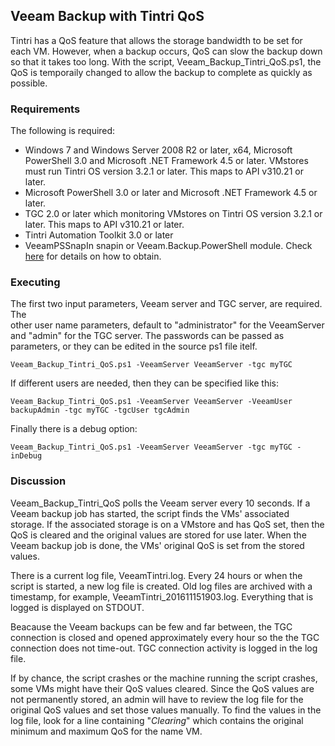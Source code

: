 ## Veeam Backup with Tintri QoS

Tintri has a QoS feature that allows the storage bandwidth to be set for each VM.  However,
when a backup occurs, QoS can slow the backup down so that it takes too long.  With the
script, Veeam_Backup_Tintri_QoS.ps1, the QoS is temporaily changed to allow the backup to
complete as quickly as possible.

### Requirements
The following is required:

* Windows 7 and Windows Server 2008 R2 or later, x64, Microsoft PowerShell 3.0 and Microsoft .NET Framework 4.5 or later. VMstores must run Tintri OS version 3.2.1 or later. This maps to API v310.21 or later.
* Microsoft PowerShell 3.0 or later and Microsoft .NET Framework 4.5 or later.
* TGC 2.0 or later which monitoring VMstores on Tintri OS version 3.2.1 or later. This maps to API v310.21 or later.
* Tintri Automation Toolkit 3.0 or later
* VeeamPSSnapIn snapin or Veeam.Backup.PowerShell module.  Check [here](https://www.veeam.com/kb1489) for details on how to obtain.


### Executing
The first two input parameters, Veeam server and TGC server, are required. The  
other user name parameters, default to "administrator" for the VeeamServer and "admin" for the TGC server.
The passwords can be passed as parameters, or they can be edited in the source ps1 file itelf.

   `Veeam_Backup_Tintri_QoS.ps1 -VeeamServer VeeamServer -tgc myTGC`

If different users are needed, then they can be specified like this: 

   `Veeam_Backup_Tintri_QoS.ps1 -VeeamServer VeeamServer -VeeamUser backupAdmin -tgc myTGC -tgcUser tgcAdmin`

Finally there is a debug option:

   `Veeam_Backup_Tintri_QoS.ps1 -VeeamServer VeeamServer -tgc myTGC -inDebug`

### Discussion
Veeam_Backup_Tintri_QoS polls the Veeam server every 10 seconds. If a Veeam backup
job has started, the script finds the VMs' associated storage.  If the associated storage is on a VMstore and has QoS set, then
the QoS is cleared and the original values are stored for use later.
When the Veeam backup job is done, the VMs' original QoS is set from the stored values.

There is a current log file, VeeamTintri.log.  Every 24 hours or when the script is started,
a new log file is created. Old log files are archived with a timestamp, for example,
VeeamTintri_201611151903.log. Everything that is logged is displayed on STDOUT.

Beacause the Veeam backups can be few and far between, the TGC connection is closed and opened 
approximately every hour so the the TGC connection does not time-out. TGC connection activity
is logged in the log file.

If by chance, the script crashes or the machine running the script crashes, some VMs
might have their QoS values cleared. Since the QoS values are not permanently
stored, an admin will have to review the log file for the original QoS values and
set those values manually. To find the values in the log file, look for a line
containing "*Clearing*" which contains the original minimum and maximum QoS for
the name VM.

